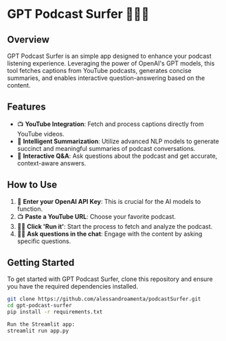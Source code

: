 # GPT Podcast Surfer 🌊🏄🏼

## Overview
GPT Podcast Surfer is an simple app designed to enhance your podcast listening experience. Leveraging the power of OpenAI's GPT models, this tool fetches captions from YouTube podcasts, generates concise summaries, and enables interactive question-answering based on the content.

## Features
- 📺 **YouTube Integration**: Fetch and process captions directly from YouTube videos.
- 🧠 **Intelligent Summarization**: Utilize advanced NLP models to generate succinct and meaningful summaries of podcast conversations.
- 🤖 **Interactive Q&A**: Ask questions about the podcast and get accurate, context-aware answers.

## How to Use
1. 🔐 **Enter your OpenAI API Key**: This is crucial for the AI models to function.
2. 📺 **Paste a YouTube URL**: Choose your favorite podcast.
3. 🏃‍♂️ **Click 'Run it'**: Start the process to fetch and analyze the podcast.
4. 🕵️‍♂️ **Ask questions in the chat**: Engage with the content by asking specific questions.

## Getting Started
To get started with GPT Podcast Surfer, clone this repository and ensure you have the required dependencies installed.

```bash
git clone https://github.com/alessandroamenta/podcastSurfer.git
cd gpt-podcast-surfer
pip install -r requirements.txt

Run the Streamlit app:
streamlit run app.py


